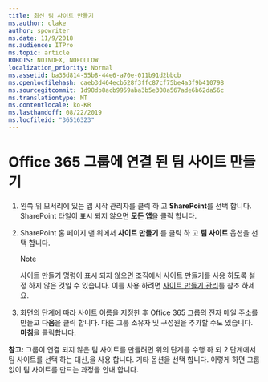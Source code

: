 ```yaml
---
title: 최신 팀 사이트 만들기
ms.author: clake
author: spowriter
ms.date: 11/9/2018
ms.audience: ITPro
ms.topic: article
ROBOTS: NOINDEX, NOFOLLOW
localization_priority: Normal
ms.assetid: ba35d814-55b8-44e6-a70e-011b91d2bbcb
ms.openlocfilehash: caeb3d464ecb528f3ffc87cf75be4a3f9b410798
ms.sourcegitcommit: 1d98db8acb9959aba3b5e308a567ade6b62da56c
ms.translationtype: MT
ms.contentlocale: ko-KR
ms.lasthandoff: 08/22/2019
ms.locfileid: "36516323"
---
```

# <a name="create-an-office-365-group-connected-team-site"></a>Office 365 그룹에 연결 된 팀 사이트 만들기

1. 왼쪽 위 모서리에 있는 앱 시작 관리자를 클릭 하 고 **SharePoint**를 선택 합니다. SharePoint 타일이 표시 되지 않으면 **모든 앱**을 클릭 합니다.
    
2. SharePoint 홈 페이지 맨 위에서 **사이트 만들기** 를 클릭 하 고 **팀 사이트** 옵션을 선택 합니다. 
    
    > [!NOTE]
    > 사이트 만들기 명령이 표시 되지 않으면 조직에서 사이트 만들기를 사용 하도록 설정 하지 않은 것일 수 있습니다. 이를 사용 하려면 [사이트 만들기 관리](https://go.microsoft.com/fwlink/?linkid=2009644)를 참조 하세요. 
  
3. 화면의 단계에 따라 사이트 이름을 지정한 후 Office 365 그룹의 전자 메일 주소를 만들고 **다음**을 클릭 합니다. 다른 그룹 소유자 및 구성원을 추가할 수도 있습니다. **마침**을 클릭합니다.
  
 **참고:** 그룹이 연결 되지 않은 팀 사이트를 만들려면 위의 단계를 수행 하 되 2 단계에서 팀 사이트를 선택 하는 대신,을 사용 합니다. 기타 옵션을 선택 합니다. 이렇게 하면 그룹 없이 팀 사이트를 만드는 과정을 안내 합니다. 
    

